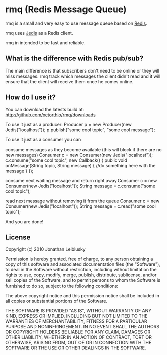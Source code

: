 # rmq (Redis Message Queue)

rmq is a small and very easy to use message queue based on [Redis](http://github.com/antirez/redis "Redis").

rmq uses [Jedis](http://github.com/xetorthio/jedis "Jedis") as a Redis client.

rmq in intended to be fast and reliable.

## What is the difference with Redis pub/sub?

The main difference is that subscribers don't need to be online or they will miss messages. rmq track which messages the client didn't read and it will ensure that the client will receive them once he comes online.

## How do I use it?

You can download the latests build at: 
    http://github.com/xetorthio/rmq/downloads

To use it just as a producer:
  Producer p = new Producer(new Jedis("localhost"));
  p.publish("some cool topic", "some cool message");

To use it just as a consumer you can

consume messages as they become available (this will block if there are no new messages)
  Consumer c = new Consumer(new Jedis("localhost"));
  c.consume("some cool topic", new Callback() {
    public void onMessage(String topic, String message) {
  	  //do something here with the message
    }
  });

consume next waiting message and return right away
  Consumer c = new Consumer(new Jedis("localhost"));
  String message = c.consume("some cool topic");

read next message without removing it from the queue
  Consumer c = new Consumer(new Jedis("localhost"));
  String message = c.read("some cool topic");

And you are done!

## License

Copyright (c) 2010 Jonathan Leibiusky

Permission is hereby granted, free of charge, to any person
obtaining a copy of this software and associated documentation
files (the "Software"), to deal in the Software without
restriction, including without limitation the rights to use,
copy, modify, merge, publish, distribute, sublicense, and/or sell
copies of the Software, and to permit persons to whom the
Software is furnished to do so, subject to the following
conditions:

The above copyright notice and this permission notice shall be
included in all copies or substantial portions of the Software.

THE SOFTWARE IS PROVIDED "AS IS", WITHOUT WARRANTY OF ANY KIND,
EXPRESS OR IMPLIED, INCLUDING BUT NOT LIMITED TO THE WARRANTIES
OF MERCHANTABILITY, FITNESS FOR A PARTICULAR PURPOSE AND
NONINFRINGEMENT. IN NO EVENT SHALL THE AUTHORS OR COPYRIGHT
HOLDERS BE LIABLE FOR ANY CLAIM, DAMAGES OR OTHER LIABILITY,
WHETHER IN AN ACTION OF CONTRACT, TORT OR OTHERWISE, ARISING
FROM, OUT OF OR IN CONNECTION WITH THE SOFTWARE OR THE USE OR
OTHER DEALINGS IN THE SOFTWARE.